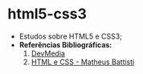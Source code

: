 # html5-css3
* Estudos sobre HTML5 e CSS3;
* **Referências Bibliográficas:**
  1. [DevMedia](https://www.devmedia.com.br/)
  2. [HTML e CSS - Matheus Battisti](https://www.udemy.com/course/html-e-css-o-inicio/)
